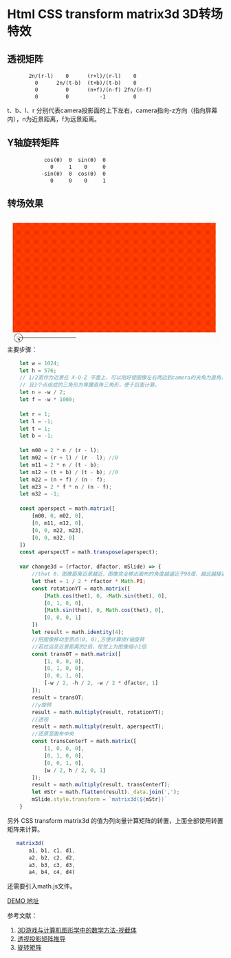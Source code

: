 # Html CSS transform matrix3d 3D转场特效
## 透视矩阵

```
       2n/(r-l)    0      (r+l)/(r-l)    0
         0      2n/(t-b)  (t+b)/(t-b)    0
         0         0      (n+f)/(n-f) 2fn/(n-f)
         0         0          -1         0
```
t、b、l、r 分别代表camera投影面的上下左右，camera指向-z方向（指向屏幕内），n为近景距离，f为远景距离。

## Y轴旋转矩阵
```
            cos(θ)  0  sin(θ)  0
              0     1    0     0
           -sin(θ)  0  cos(θ)  0
              0     0    0     1
```

## 转场效果
![](3dmatrix.gif)
主要步骤：  
```js
    let w = 1024;
    let h = 576;
    // 1/2宽作为近景在 X-O-Z 平面上，可以刚好使图像左右两边到camera的夹角为直角，
    // 且3个点组成的三角形为等腰直角三角形，便于后面计算。
    let n = -w / 2;
    let f = -w * 1000;

    let r = 1;
    let l = -1;
    let t = 1;
    let b = -1;

    let m00 = 2 * n / (r - l);
    let m02 = (r + l) / (r - l); //0
    let m11 = 2 * n / (t - b);
    let m12 = (t + b) / (t - b); //0
    let m22 = (n + f) / (n - f);
    let m23 = 2 * f * n / (n - f);
    let m32 = -1;

    const aperspect = math.matrix([
        [m00, 0, m02, 0],
        [0, m11, m12, 0],
        [0, 0, m22, m23],
        [0, 0, m32, 0]
    ])
    const aperspectT = math.transpose(aperspect);

    var change3d = (rfactor, dfactor, mSlide) => {
        //thet θ，图像距离近景越近，图像完全移出画布的角度越逼近于90度，越远越接近45度。
        let thet = 1 / 2 * rfactor * Math.PI;
        const rotationYT = math.matrix([
            [Math.cos(thet), 0, -Math.sin(thet), 0],
            [0, 1, 0, 0],
            [Math.sin(thet), 0, Math.cos(thet), 0],
            [0, 0, 0, 1]
        ])
        let result = math.identity(4);
        //把图像移动至原点(0, 0),方便计算绕Y轴旋转
        //若拉远至近景距离的2倍，视觉上为图像缩小1倍
        const transOT = math.matrix([
            [1, 0, 0, 0],
            [0, 1, 0, 0],
            [0, 0, 1, 0],
            [-w / 2, -h / 2, -w / 2 * dfactor, 1]
        ]);
        result = transOT;
        //y旋转
        result = math.multiply(result, rotationYT);
        //透视
        result = math.multiply(result, aperspectT);
        //还原至画布中央
        const transCenterT = math.matrix([
            [1, 0, 0, 0],
            [0, 1, 0, 0],
            [0, 0, 1, 0],
            [w / 2, h / 2, 0, 1]
        ]);
        result = math.multiply(result, transCenterT);
        let mStr = math.flatten(result)._data.join(',');
        mSlide.style.transform = `matrix3d(${mStr})`
    }
```
另外 CSS transform matrix3d 的值为列向量计算矩阵的转置，上面全部使用转置矩阵来计算。  
```js
   matrix3d( 
       a1, b1, c1, d1, 
       a2, b2, c2, d2, 
       a3, b3, c3, d3, 
       a4, b4, c4, d4)
```
还需要引入math.js文件。  

[DEMO 地址](https://github.com/gaobowen/web-code-snippets/effect/3dmatrix.html)

参考文献：  
1. [3D游戏与计算机图形学中的数学方法-视截体](https://www.cnblogs.com/tgycoder/p/4889225.html)  
2. [透视投影矩阵推导](https://www.cnblogs.com/AirGuanZ/p/6365702.html)  
3. [旋转矩阵](https://www.cnblogs.com/zhoug2020/p/7842808.html)
